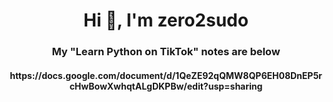 <h1 align="center">Hi 👋, I'm zero2sudo</h1>
<h3 align="center">My "Learn Python on TikTok" notes are below</h3>
<h4 align="center">https://docs.google.com/document/d/1QeZE92qQMW8QP6EH08DnEP5rcHwBowXwhqtALgDKPBw/edit?usp=sharing</h4
